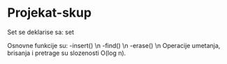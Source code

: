 # Projekat-skup

Set se deklarise sa: set<Tip podataka>

Osnovne funkcije su:
-insert() \n
-find() \n
-erase() \n
Operacije umetanja, brisanja i pretrage su slozenosti O(log⁡ n).
